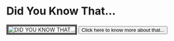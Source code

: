 <!DOCTYPE html>
<html>
	<head>
		<title>Did You Know That?</title>
    </head>
<body>
	<h1>Did You Know That...</h1>
		<div id="image">
 <style>  
 img {
  border: 5px solid #555;
}
</style>
			<img src = "https://westdalerowing.files.wordpress.com/2014/12/did-you-know-that-bill-nye-e1417718428747.jpg?w=480&h=197" alt="DID YOU KNOW THAT...">
	<input type="submit" value="Click here to know more about that...">
</body>
</html>
